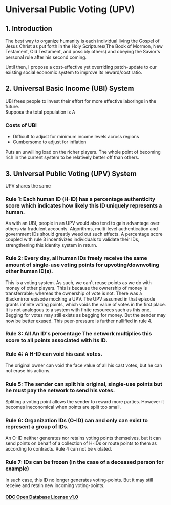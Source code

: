 
# Universal Public Voting (UPV)
## 1. Introduction
The best way to organize humanity is each individual living the Gospel of Jesus Christ as put forth in the Holy Scriptures(The Book of Mormon, New Testament, Old Testament, and possibly others) and obeying the Savior's personal rule after his second coming.  

Until then, I propose a cost-effective yet overriding patch-update to our existing social economic system to improve its reward/cost ratio.  

## 2. Universal Basic Income (UBI) System 

UBI frees people to invest their effort for more effective laborings in the future.  
Suppose the total population is A  

### Costs of UBI
* Difficult to adjust for minimum income levels across regions  
* Cumbersome to adjust for inflation  

Puts an unwilling load on the richer players. The whole point of becoming rich in the current system to be relatively better off than others.

## 3. Universal Public Voting (UPV) System
UPV shares the same 

### Rule 1: Each human ID (H-ID) has a percentage authenticity score which indicates how likely this ID uniquely represents a human.
As with an UBI, people in an UPV would also tend to gain advantage over others via fradulent accounts. Algorithms, multi-level authentication and government IDs should greatly weed out such effects. A percentage score coupled with rule 3 incentivizes individuals to validate their IDs, strengthening this identity system in return.

### Rule 2: Every day, all human IDs freely receive the same amount of single-use voting points for upvoting/downvoting other human ID(s).  
This is a voting system. As such, we can't reuse points as we do with money of other players. This is because the ownership of money is transferrable; whereas the ownership of vote is not. 
There was a Blackmirror episode mocking a UPV. The UPV assumed in that episode grants infinite voting points, which voids the value of votes in the first place. It is not analogous to a system with finite resources such as this one. Begging for votes may still exists as begging for money. But the sender may now be better exused. This peer-pressure is further nullified in rule 4.

### Rule 3: All An ID's percentage The network multiplies this score to all points associated with its ID. 


### Rule 4: A H-ID can void his cast votes.
The original owner can void the face value of all his cast votes, but he can not erase his actions.


### Rule 5: The sender can split his original, single-use points but he must pay the network to send his votes.
Spliting a voting point allows the sender to reward more parties. However it becomes ineconomical when points are split too small. 


### Rule 6: Organization IDs (O-ID) can and only can exist to represent a group of IDs.
An O-ID neither generates nor retains voting points themselves, but it can send points on behalf of a collection of H-IDs or route points to them as according to contracts. Rule 4 can not be violated.

### Rule 7: IDs can be frozen (in the case of a deceased person for example)
In such case, this ID no longer generates voting-points. But it may still receive and retain new incoming voting-points.



#### [ODC Open Database License v1.0](https://choosealicense.com/appendix/)
